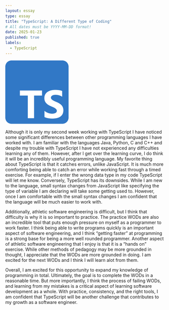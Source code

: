 ```yaml
---
layout: essay
type: essay
title: "TypeScript: A Different Type of Coding"
# All dates must be YYYY-MM-DD format!
date: 2025-01-23
published: true
labels:
  - TypeScript
---
```


<img width="200px" class="rounded float-start pe-4" src="../img/typescript.png">

Although it is only my second week working with TypeScript I have noticed some significant differences between other programming languages I have worked with. I am familiar with the languages Java, Python, C and C++ and despite my trouble with TypeScript I have not experienced any difficulties learning any of them. However, after I get over the learning curve, I do think it will be an incredibly useful programming language. My favorite thing about TypeScript is that it catches errors, unlike JavaScript. It is much more comforting being able to catch an error while working fast through a timed exercise. For example, if I enter the wrong data type in my code TypeScript will let me know. Conversely, TypeScript has its downsides. While I am new to the language, small syntax changes from JavaScript like specifying the type of variable I am declaring will take some getting used to. However, once I am comfortable with the small syntax changes I am confident that the language will be much easier to work with.

Additionally, athletic software engineering is difficult, but I think that difficulty is why it is so important to practice. The practice WODs are also an incredible tool that puts enough pressure on myself as a programmer to work faster. I think being able to write programs quickly is an important aspect of software engineering, and I think “getting faster” at programming is a strong base for being a more well rounded programmer. Another aspect of athletic software engineering that I enjoy is that it is a “hands on” exercise. While other methods of pedagogy may be more grounded in thought, I appreciate that the WODs are more grounded in doing. I am excited for the next WODs and I think I will learn alot from them.

Overall, I am excited for this opportunity to expand my knowledge of programming in total. Ultimately, the goal is to complete the WODs in a reasonable time. But more importantly, I think the process of failing WODs, and learning from my mistakes is a critical aspect of learning software development as a whole. With practice, consistency, and the right tools, I am confident that TypeScript will be another challenge that contributes to my growth as a software engineer.




